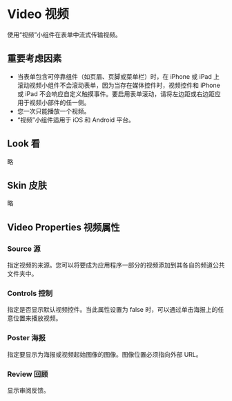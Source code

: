 # Video 视频
使用“视频”小组件在表单中流式传输视频。

## 重要考虑因素
* 当表单包含可停靠组件（如页眉、页脚或菜单栏）时，在 iPhone 或 iPad 上滚动视频小组件不会滚动表单，因为当存在媒体控件时，视频控件和 iPhone 或 iPad 不会响应自定义触摸事件。要启用表单滚动，请将左边距或右边距应用于视频小部件的任一侧。
* 您一次只能播放一个视频。
* “视频”小组件适用于 iOS 和 Android 平台。

## Look 看
略

## Skin 皮肤
略

## Video Properties 视频属性
### Source 源
指定视频的来源。您可以将要成为应用程序一部分的视频添加到其各自的频道公共文件夹中。

### Controls 控制
指定是否显示默认视频控件。当此属性设置为 false 时，可以通过单击海报上的任意位置来播放视频。

### Poster 海报
指定要显示为海报或视频起始图像的图像。图像位置必须指向外部 URL。

### Review 回顾
显示审阅反馈。
